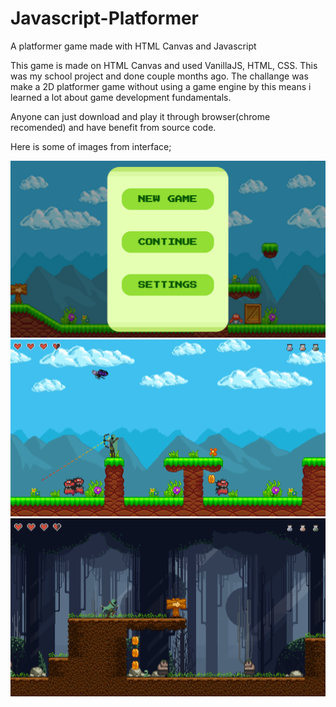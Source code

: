 # Javascript-Platformer
A platformer game made with HTML Canvas and Javascript

This game is made on HTML Canvas and used VanillaJS, HTML, CSS. This was my school project and done couple months ago. The challange was make a 2D platformer game without using a game engine by this means i learned a lot about game development fundamentals.

Anyone can just download and play it through browser(chrome recomended) and have benefit from source code.

Here is some of images from interface;

![main Menu](<user-interface/main_menu.png>)
![Ep 1](<user-interface/ep1.png>)
![Ep 2](<user-interface/ep2.png>)
